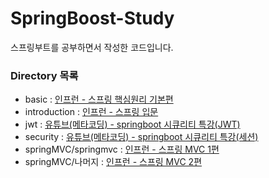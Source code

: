 # SpringBoost-Study

스프링부트를 공부하면서 작성한 코드입니다.

### Directory 목록
 - basic : [인프런 - 스프링 핵심원리 기본편](https://www.inflearn.com/course/%EC%8A%A4%ED%94%84%EB%A7%81-%ED%95%B5%EC%8B%AC-%EC%9B%90%EB%A6%AC-%EA%B8%B0%EB%B3%B8%ED%8E%B8/dashboard)
 - introduction : [인프런 - 스프링 입문](https://www.inflearn.com/course/%EC%8A%A4%ED%94%84%EB%A7%81-%EC%9E%85%EB%AC%B8-%EC%8A%A4%ED%94%84%EB%A7%81%EB%B6%80%ED%8A%B8/dashboard)
 - jwt : [유튜브(메타코딩) - springboot 시큐리티 특강(JWT)](https://www.youtube.com/playlist?list=PL93mKxaRDidERCyMaobSLkvSPzYtIk0Ah)
 - security : [유튜브(메타코딩) - springboot 시큐리티 특강(세션)](https://www.youtube.com/playlist?list=PL93mKxaRDidERCyMaobSLkvSPzYtIk0Ah)
 - springMVC/springmvc : [인프런 - 스프링 MVC 1편](https://www.inflearn.com/course/%EC%8A%A4%ED%94%84%EB%A7%81-mvc-1/dashboard)
 - springMVC/나머지 : [인프런 - 스프링 MVC 2편](https://www.inflearn.com/course/%EC%8A%A4%ED%94%84%EB%A7%81-mvc-2/dashboard)
